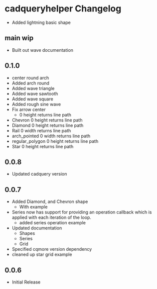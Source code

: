 # cadqueryhelper Changelog
* Added lightning basic shape

## main wip
* Built out wave documentation

## 0.1.0
* center round arch
* Added arch round
* Added wave triangle
* Added wave sawtooth
* Added wave square
* Added rough sine wave
* Fix arrow center
  * 0 height returns line path
* Chevron 0 height returns line path
* Diamond 0 height returns line path
* Rail 0 width returns line path
* arch_pointed 0 width returns line path
* regular_polygon 0 height returns line path
* Star 0 height returns line path

## 0.0.8
* Updated cadquery version

## 0.0.7
* Added Diamond, and Chevron shape
  * With example
* Series now has support for providing an operation callback which is applied with each iteration of the loop.
  * added series operation example
* Updated documentation
  * Shapes
  * Series
  * Grid
* Specified cqmore version dependency
* cleaned up star grid example

## 0.0.6
* Initial Release
